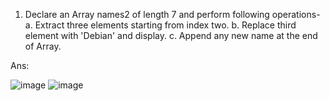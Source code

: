 1) Declare an Array names2 of length 7 and perform following operations-
   a. Extract three elements starting from index two. 
   b. Replace third element with 'Debian' and display.
   c. Append any new name at the end of Array.

Ans:

![image](https://github.com/Sharath15eUR/NAREESHUD/assets/93960137/14fa7c07-11d3-4d7f-a75e-f1a26db25ce2)
![image](https://github.com/Sharath15eUR/NAREESHUD/assets/93960137/81dc9138-eed4-4725-b20a-7e34007681db)

